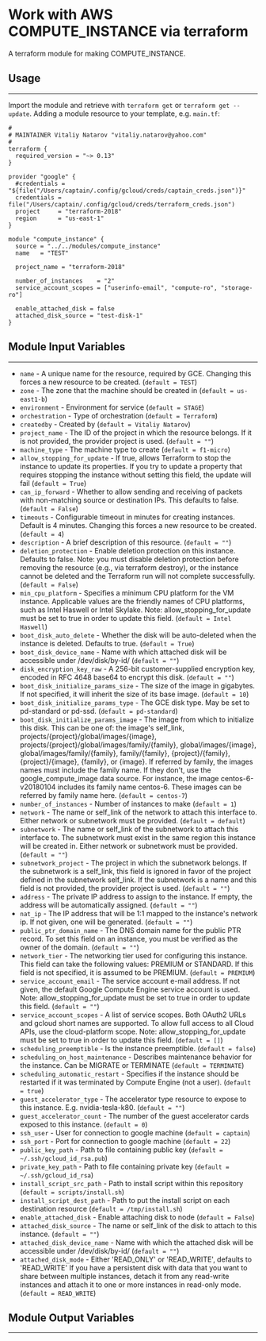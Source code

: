 # Work with AWS COMPUTE_INSTANCE via terraform

A terraform module for making COMPUTE_INSTANCE.


## Usage
----------------------
Import the module and retrieve with ```terraform get``` or ```terraform get --update```. Adding a module resource to your template, e.g. `main.tf`:

```
#
# MAINTAINER Vitaliy Natarov "vitaliy.natarov@yahoo.com"
#
terraform {
  required_version = "~> 0.13"
}

provider "google" {
  #credentials = "${file("/Users/captain/.config/gcloud/creds/captain_creds.json")}"
  credentials = file("/Users/captain/.config/gcloud/creds/terraform_creds.json")
  project     = "terraform-2018"
  region      = "us-east-1"
}

module "compute_instance" {
  source = "../../modules/compute_instance"
  name   = "TEST"

  project_name = "terraform-2018"

  number_of_instances    = "2"
  service_account_scopes = ["userinfo-email", "compute-ro", "storage-ro"]

  enable_attached_disk = false
  attached_disk_source = "test-disk-1"
}
```

## Module Input Variables
----------------------
- `name` - A unique name for the resource, required by GCE. Changing this forces a new resource to be created. (`default = TEST`)
- `zone` - The zone that the machine should be created in (`default = us-east1-b`)
- `environment` - Environment for service (`default = STAGE`)
- `orchestration` - Type of orchestration (`default = Terraform`)
- `createdby` - Created by (`default = Vitaliy Natarov`)
- `project_name` - The ID of the project in which the resource belongs. If it is not provided, the provider project is used. (`default = ""`)
- `machine_type` - The machine type to create (`default = f1-micro`)
- `allow_stopping_for_update` - If true, allows Terraform to stop the instance to update its properties. If you try to update a property that requires stopping the instance without setting this field, the update will fail (`default = True`)
- `can_ip_forward` - Whether to allow sending and receiving of packets with non-matching source or destination IPs. This defaults to false. (`default = False`)
- `timeouts` - Configurable timeout in minutes for creating instances. Default is 4 minutes. Changing this forces a new resource to be created. (`default = 4`)
- `description` - A brief description of this resource. (`default = ""`)
- `deletion_protection` - Enable deletion protection on this instance. Defaults to false. Note: you must disable deletion protection before removing the resource (e.g., via terraform destroy), or the instance cannot be deleted and the Terraform run will not complete successfully. (`default = False`)
- `min_cpu_platform` - Specifies a minimum CPU platform for the VM instance. Applicable values are the friendly names of CPU platforms, such as Intel Haswell or Intel Skylake. Note: allow_stopping_for_update must be set to true in order to update this field. (`default = Intel Haswell`)
- `boot_disk_auto_delete` - Whether the disk will be auto-deleted when the instance is deleted. Defaults to true. (`default = True`)
- `boot_disk_device_name` - Name with which attached disk will be accessible under /dev/disk/by-id/ (`default = ""`)
- `disk_encryption_key_raw` - A 256-bit customer-supplied encryption key, encoded in RFC 4648 base64 to encrypt this disk. (`default = ""`)
- `boot_disk_initialize_params_size` - The size of the image in gigabytes. If not specified, it will inherit the size of its base image. (`default = 10`)
- `boot_disk_initialize_params_type` - The GCE disk type. May be set to pd-standard or pd-ssd. (`default = pd-standard`)
- `boot_disk_initialize_params_image` - The image from which to initialize this disk. This can be one of: the image's self_link, projects/{project}/global/images/{image}, projects/{project}/global/images/family/{family}, global/images/{image}, global/images/family/{family}, family/{family}, {project}/{family}, {project}/{image}, {family}, or {image}. If referred by family, the images names must include the family name. If they don't, use the google_compute_image data source. For instance, the image centos-6-v20180104 includes its family name centos-6. These images can be referred by family name here. (`default = centos-7`)
- `number_of_instances` - Number of instances to make (`default = 1`)
- `network` - The name or self_link of the network to attach this interface to. Either network or subnetwork must be provided. (`default = default`)
- `subnetwork` - The name or self_link of the subnetwork to attach this interface to. The subnetwork must exist in the same region this instance will be created in. Either network or subnetwork must be provided. (`default = ""`)
- `subnetwork_project` - The project in which the subnetwork belongs. If the subnetwork is a self_link, this field is ignored in favor of the project defined in the subnetwork self_link. If the subnetwork is a name and this field is not provided, the provider project is used. (`default = ""`)
- `address` - The private IP address to assign to the instance. If empty, the address will be automatically assigned. (`default = ""`)
- `nat_ip` - The IP address that will be 1:1 mapped to the instance's network ip. If not given, one will be generated. (`default = ""`)
- `public_ptr_domain_name` - The DNS domain name for the public PTR record. To set this field on an instance, you must be verified as the owner of the domain. (`default = ""`)
- `network_tier` - The networking tier used for configuring this instance. This field can take the following values: PREMIUM or STANDARD. If this field is not specified, it is assumed to be PREMIUM. (`default = PREMIUM`)
- `service_account_email` - The service account e-mail address. If not given, the default Google Compute Engine service account is used. Note: allow_stopping_for_update must be set to true in order to update this field. (`default = ""`)
- `service_account_scopes` - A list of service scopes. Both OAuth2 URLs and gcloud short names are supported. To allow full access to all Cloud APIs, use the cloud-platform scope. Note: allow_stopping_for_update must be set to true in order to update this field. (`default = []`)
- `scheduling_preemptible` - Is the instance preemptible. (`default = false`)
- `scheduling_on_host_maintenance` - Describes maintenance behavior for the instance. Can be MIGRATE or TERMINATE (`default = TERMINATE`)
- `scheduling_automatic_restart` - Specifies if the instance should be restarted if it was terminated by Compute Engine (not a user). (`default = true`)
- `guest_accelerator_type` - The accelerator type resource to expose to this instance. E.g. nvidia-tesla-k80. (`default = ""`)
- `guest_accelerator_count` - The number of the guest accelerator cards exposed to this instance. (`default = 0`)
- `ssh_user` - User for connection to google machine (`default = captain`)
- `ssh_port` - Port for connection to google machine (`default = 22`)
- `public_key_path` - Path to file containing public key (`default = ~/.ssh/gcloud_id_rsa.pub`)
- `private_key_path` - Path to file containing private key (`default = ~/.ssh/gcloud_id_rsa`)
- `install_script_src_path` - Path to install script within this repository (`default = scripts/install.sh`)
- `install_script_dest_path` - Path to put the install script on each destination resource (`default = /tmp/install.sh`)
- `enable_attached_disk` - Enable attaching disk to node (`default = False`)
- `attached_disk_source` - The name or self_link of the disk to attach to this instance. (`default = ""`)
- `attached_disk_device_name` - Name with which the attached disk will be accessible under /dev/disk/by-id/ (`default = ""`)
- `attached_disk_mode` - Either 'READ_ONLY' or 'READ_WRITE', defaults to 'READ_WRITE' If you have a persistent disk with data that you want to share between multiple instances, detach it from any read-write instances and attach it to one or more instances in read-only mode. (`default = READ_WRITE`)

## Module Output Variables
----------------------
